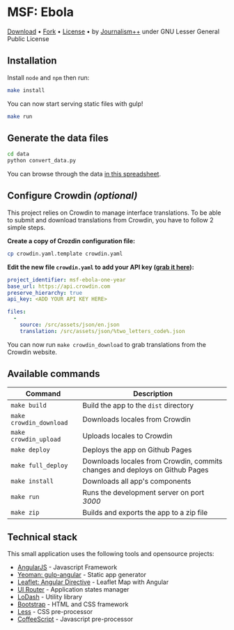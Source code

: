 # MSF: Ebola

[Download](https://github.com/jplusplus/msf-ebola/archive/gh-pages.zip) • [Fork](https://github.com/jplusplus/msf-ebola) • [License](https://github.com/jplusplus/msf-ebola/blob/master/LICENSE)  •
by [Journalism++](http://jplusplus.org/) under GNU Lesser General Public License

## Installation

Install `node` and `npm` then run:

```bash
make install
```

You can now start serving static files with gulp!

```bash
make run
```

## Generate the data files

```bash
cd data
python convert_data.py
```

You can browse through the data [in this spreadsheet](https://docs.google.com/spreadsheets/d/1GcYq21TPdVAqIgNB3hAbS8xFkKExB7HtiB8CPHe6Ouw/edit#gid=921239505).

## Configure Crowdin *(optional)*

This project relies on Crowdin to manage interface translations. To be able to submit and download translations from Crowdin, you have to follow 2 simple steps.

**Create a copy of Crozdin configuration file:**

```bash
cp crowdin.yaml.template crowdin.yaml
```

**Edit the new file ```crowdin.yaml``` to add your API key ([grab it here](https://crowdin.com/project/msf-ebola-one-year/settings#api)):**


```yaml
project_identifier: msf-ebola-one-year
base_url: https://api.crowdin.com
preserve_hierarchy: true
api_key: <ADD YOUR API KEY HERE>

files:
  -
    source: /src/assets/json/en.json
    translation: /src/assets/json/%two_letters_code%.json
```

You can now run ```make crowdin_download``` to grab translations from the Crowdin website.

## Available commands

Command | Description
--- | ---
`make build` | Build the app to the `dist` directory
`make crowdin_download` | Downloads locales from Crowdin
`make crowdin_upload` | Uploads locales to Crowdin
`make deploy` | Deploys the app on Github Pages
`make full_deploy` | Downloads locales from Crowdin, commits changes and deploys on Github Pages
`make install` | Downloads all app's components
`make run` | Runs the development server on port *3000*
`make zip` | Builds and exports the app to a zip file


## Technical stack

This small application uses the following tools and opensource projects:

* [AngularJS](https://angularjs.org/) - Javascript Framework
* [Yeoman: gulp-angular](https://github.com/Swiip/generator-gulp-angular) - Static app generator
* [Leaflet: Angular Directive](http://tombatossals.github.io/angular-leaflet-directive/) - Leaflet Map with Angular
* [UI Router](https://github.com/angular-ui/ui-router/) - Application states manager
* [LoDash](http://lodash.com/) - Utility library
* [Bootstrap](http://getbootstrap.com/) - HTML and CSS framework
* [Less](http://lesscss.org/) - CSS pre-processor
* [CoffeeScript](http://coffeescript.org/) - Javascript pre-processor
